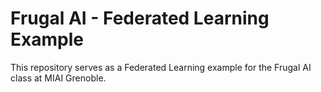 # Frugal AI - Federated Learning Example

This repository serves as a Federated Learning example for the Frugal AI class at MIAI Grenoble.

